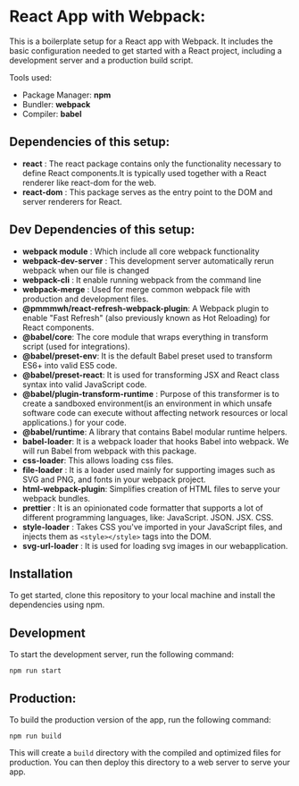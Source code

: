 # React App with Webpack:

This is a boilerplate setup for a React app with Webpack. It includes the basic configuration needed to get started with a React project, including a development server and a production build script.

Tools used:

- Package Manager: **npm**
- Bundler: **webpack**
- Compiler: **babel**

## Dependencies of this setup:

- **react** : The react package contains only the functionality necessary to define React components.It is typically used together with a React renderer like react-dom for the web.
- **react-dom** : This package serves as the entry point to the DOM and server renderers for React.

## Dev Dependencies of this setup:

- **webpack module** : Which include all core webpack functionality
- **webpack-dev-server** : This development server automatically rerun webpack when our file is changed
- **webpack-cli** : It enable running webpack from the command line
- **webpack-merge** : Used for merge common webpack file with production and development files.
- **@pmmmwh/react-refresh-webpack-plugin**: A Webpack plugin to enable "Fast Refresh" (also previously known as Hot Reloading) for React components.
- **@babel/core**: The core module that wraps everything in transform script (used for integrations).
- **@babel/preset-env**: It is the default Babel preset used to transform ES6+ into valid ES5 code.
- **@babel/preset-react**: It is used for transforming JSX and React class syntax into valid JavaScript code.
- **@babel/plugin-transform-runtime** : Purpose of this transformer is to create a sandboxed environment(is an environment in which unsafe software code can execute without affecting network resources or local applications.) for your code.
- **@babel/runtime**: A library that contains Babel modular runtime helpers.
- **babel-loader**: It is a webpack loader that hooks Babel into webpack. We will run Babel from webpack with this package.
- **css-loader**: This allows loading css files.
- **file-loader** : It is a loader used mainly for supporting images such as SVG and PNG, and fonts in your webpack project.
- **html-webpack-plugin**: Simplifies creation of HTML files to serve your webpack bundles.
- **prettier** : It is an opinionated code formatter that supports a lot of different programming languages, like: JavaScript. JSON. JSX. CSS.
- **style-loader** : Takes CSS you've imported in your JavaScript files, and injects them as `<style></style>` tags into the DOM.
- **svg-url-loader** : It is used for loading svg images in our webapplication.

## Installation

To get started, clone this repository to your local machine and install the dependencies using npm.

## Development

To start the development server, run the following command:

```
npm run start
```

## Production:

To build the production version of the app, run the following command:

```
npm run build
```

This will create a `build` directory with the compiled and optimized files for production. You can then deploy this directory to a web server to serve your app.
